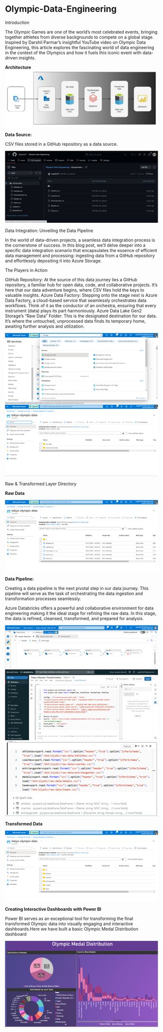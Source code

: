 # Olympic-Data-Engineering
Introduction

The Olympic Games are one of the world’s most celebrated events, bringing together athletes from diverse backgrounds to compete on a global stage. Inspired by Darshil Parmar’s insightful YouTube video on Olympic Data Engineering, this article explores the fascinating world of data engineering in the context of the Olympics and how it fuels this iconic event with data-driven insights.


**Architecture**
<img src="Images/Architecture.jpg">

**Data Source:**

CSV files stored in a GitHub repository as a data source.

<img src="Images/SourceData.png">

Data Integration: Unveiling the Data Pipeline

In the world of data-driven projects, a seamless data integration process is the cornerstone of success. In this blog post, we’ll delve deeper into a specific data integration scenario that encapsulates the essence of efficient data management and processing: ingesting data from a GitHub repository and effortlessly depositing it into Azure Storage.

The Players in Action

GitHub Repository: At the source of this data journey lies a GitHub repository, a familiar hub for open data, code, and collaborative projects. It’s here that our data adventure begins, where CSV files hold the keys to valuable insights.
Azure Data Factory: Stepping onto the stage next is Azure Data Factory, a cloud-based service that seamlessly orchestrates data workflows. Think of it as the conductor of an orchestra, ensuring that every instrument (data) plays its part harmoniously.
Azure Data Lake Gen2 Storage’s “Raw Data” Folder: This is the designated destination for our data. It’s where the untouched, unprocessed data finds its temporary home, awaiting further analysis and utilization.

<img src="Images/MSLandingpage.png">
<img src="Images/Containers.png">

Raw & Transformed Layer Directory

**Raw Data**


<img src="Images/Rawdata.png">




**Data Pipeline:**

Creating a data pipeline is the next pivotal step in our data journey. This pipeline will serve as the task of orchestrating the data ingestion and transformation processes seamlessly.

Azure Databricks offers a powerful and collaborative environment for data engineering making it the ideal stage for refining the raw data. In this stage, the data is refined, cleansed, transformed, and prepared for analysis.

<img src="Images/ADF.png">

<img src="Images/DB1.png">


<img src="Images/DB2.png">


**Transformed Data**


<img src="Images/TargetData.png">


**Creating Interactive Dashboards with Power BI**

Power BI serves as an exceptional tool for transforming the final transformed Olympic data into visually engaging and interactive dashboards.Here we have built a basic Olympic Medal Distribution dashboard


<img src="Images/Powerbidashboard.png">

